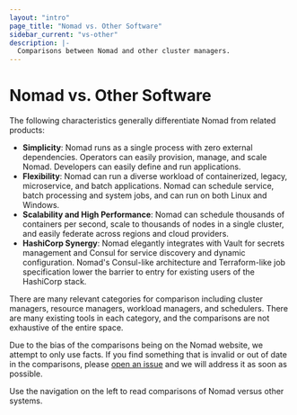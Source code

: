 ```yaml
---
layout: "intro"
page_title: "Nomad vs. Other Software"
sidebar_current: "vs-other"
description: |-
  Comparisons between Nomad and other cluster managers.
---
```


# Nomad vs. Other Software

The following characteristics generally differentiate Nomad from related products:

* **Simplicity**: Nomad runs as a single process with zero external dependencies. 
  Operators can easily provision, manage, and scale Nomad. Developers can easily 
  define and run applications.
* **Flexibility**: Nomad can run a diverse workload of containerized, legacy, 
  microservice, and batch applications. Nomad can schedule service, batch 
  processing and system jobs, and can run on both Linux and Windows.
* **Scalability and High Performance**: Nomad can schedule thousands of containers 
  per second, scale to thousands of nodes in a single cluster, and easily federate 
  across regions and cloud providers.
* **HashiCorp Synergy**: Nomad elegantly integrates with Vault for secrets 
  management and Consul for service discovery and dynamic configuration. Nomad's 
  Consul-like architecture and Terraform-like job specification lower the barrier 
  to entry for existing users of the HashiCorp stack.

There are many relevant categories for comparison including cluster managers, 
resource managers, workload managers, and schedulers. There are many existing 
tools in each category, and the comparisons are not exhaustive of the entire space.

Due to the bias of the comparisons being on the Nomad website, we attempt to only 
use facts. If you find something that is invalid or out of date in the comparisons, 
please [open an issue](https://github.com/hashicorp/nomad/issues) and we will 
address it as soon as possible.

Use the navigation on the left to read comparisons of Nomad versus other systems.
